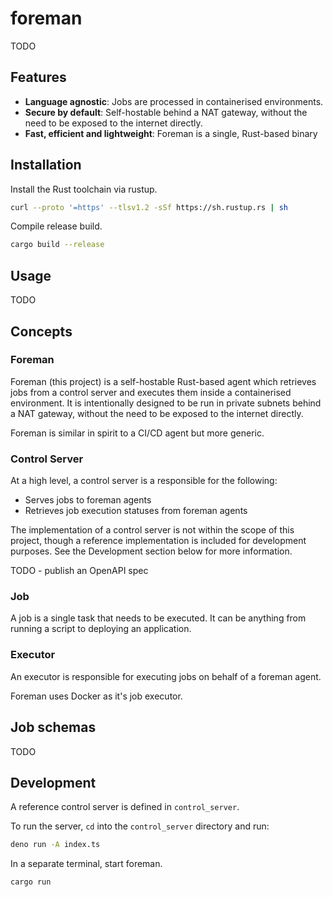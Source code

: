 # foreman

TODO

## Features

- **Language agnostic**: Jobs are processed in containerised environments.
- **Secure by default**: Self-hostable behind a NAT gateway, without the need to be exposed to the internet directly.
- **Fast, efficient and lightweight**: Foreman is a single, Rust-based binary

## Installation

Install the Rust toolchain via rustup.

```bash
curl --proto '=https' --tlsv1.2 -sSf https://sh.rustup.rs | sh
```

Compile release build.

```bash
cargo build --release
```

## Usage

TODO

## Concepts

### Foreman

Foreman (this project) is a self-hostable Rust-based agent which retrieves jobs from a control server and executes them inside a containerised environment.
It is intentionally designed to be run in private subnets behind a NAT gateway, without the need to be exposed to the internet directly.

Foreman is similar in spirit to a CI/CD agent but more generic.

### Control Server

At a high level, a control server is a responsible for the following:

- Serves jobs to foreman agents
- Retrieves job execution statuses from foreman agents

The implementation of a control server is not within the scope of this project, though a reference implementation is included for development purposes.
See the Development section below for more information.

TODO - publish an OpenAPI spec

### Job

A job is a single task that needs to be executed.
It can be anything from running a script to deploying an application.

### Executor

An executor is responsible for executing jobs on behalf of a foreman agent.

Foreman uses Docker as it's job executor.

## Job schemas

TODO

## Development

A reference control server is defined in `control_server`.

To run the server, `cd` into the `control_server` directory and run:

```bash
deno run -A index.ts
```

In a separate terminal, start foreman.

```bash
cargo run
```